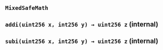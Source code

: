 ## `MixedSafeMath`






## `addi(uint256 x, int256 y) → uint256 z` (internal)







## `subi(uint256 x, int256 y) → uint256 z` (internal)








